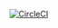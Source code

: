 [![CircleCI](https://circleci.com/gh/cpokimon/circleci_monorepo_partial_build/tree/main.svg?style=svg)](https://circleci.com/gh/cpokimon/circleci_monorepo_partial_build/tree/main)